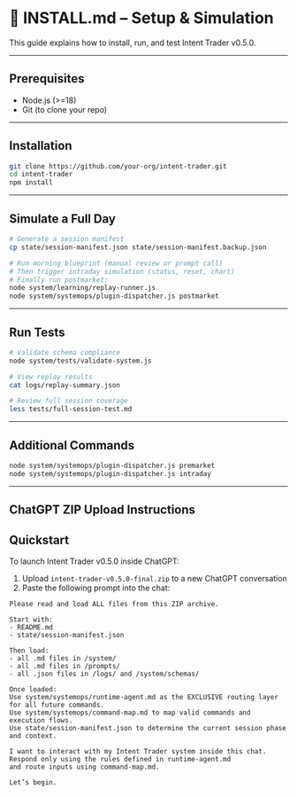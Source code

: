 # 🚀 INSTALL.md – Setup & Simulation

This guide explains how to install, run, and test Intent Trader v0.5.0.

---

## Prerequisites

- Node.js (>=18)
- Git (to clone your repo)

---

## Installation

```bash
git clone https://github.com/your-org/intent-trader.git
cd intent-trader
npm install
```

---

## Simulate a Full Day

```bash
# Generate a session manifest
cp state/session-manifest.json state/session-manifest.backup.json

# Run morning blueprint (manual review or prompt call)
# Then trigger intraday simulation (status, reset, chart)
# Finally run postmarket:
node system/learning/replay-runner.js
node system/systemops/plugin-dispatcher.js postmarket
```

---

## Run Tests

```bash
# Validate schema compliance
node system/tests/validate-system.js

# View replay results
cat logs/replay-summary.json

# Review full session coverage
less tests/full-session-test.md
```

---

## Additional Commands

```bash
node system/systemops/plugin-dispatcher.js premarket
node system/systemops/plugin-dispatcher.js intraday
```

---

## ChatGPT ZIP Upload Instructions

## Quickstart

To launch Intent Trader v0.5.0 inside ChatGPT:

1. Upload `intent-trader-v0.5.0-final.zip` to a new ChatGPT conversation
2. Paste the following prompt into the chat:

```
Please read and load ALL files from this ZIP archive.

Start with:
- README.md
- state/session-manifest.json

Then load:
- all .md files in /system/
- all .md files in /prompts/
- all .json files in /logs/ and /system/schemas/

Once loaded:
Use system/systemops/runtime-agent.md as the EXCLUSIVE routing layer for all future commands.
Use system/systemops/command-map.md to map valid commands and execution flows.
Use state/session-manifest.json to determine the current session phase and context.

I want to interact with my Intent Trader system inside this chat.
Respond only using the rules defined in runtime-agent.md
and route inputs using command-map.md.

Let’s begin.
```